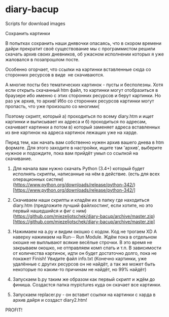 # diary-bacup
Scripts for download images

Сохранить картинки

В попытках сохранить наши днявочки опасаясь, что в скором времени дайри прекратит своё существование мы с программистом решили скачать архив своих дневников, об ужасном исполнении которых я уже жаловался в позапрошлом посте. 

Особенно огорчает, что ссылки на картинки вставленные сюда со сторонних ресурсов в виде
    <img src="">
 не скачиваются.

А многие посты без тематических картинок - пусты и бесполезны. Хотя если открыть скачанный htm файл, то картинки могут отобразиться в браузере ибо именно с этих сторонних ресурсов и берут картинки. Но раз уж архив, то архив! Ибо со сторонних ресурсов картинки могут пропасть, что уже произошло со многими(

Поэтому скрипт, который а) проходиться по всему diary.htm и ищет картинки и выписывает их адреса и б) проходиться по адресам, скачивает картинки а потом в) который заменяет адреса вставленных из вне картинок на адреса картинок лежащих уже на харде.

Перед тем, как начать вам собственно нужен архив вашего днева в htm формате. Для этого заходите в настройки, ищите там 'архив', выберите нужное и подождите, пока вам прийдёт умыл со ссылкой на скачивание. 

1. Для начала вам нужно скачать Python (3.4+) который будет исполнять скрипты, написанные на нём в действие. (есть для всех операционных систем) 
(https://www.python.org/downloads/release/python-342/)[https://www.python.org/downloads/release/python-342/]

2. Скачиваем наши скрипты и кладём их в папку где находиться diary.htm (предложите лучший файлхостинг, если хотите, но это первый нашедшийся и фиг с ним)
(https://github.com/miezeljotschek/diary-bacup/archive/master.zip)[https://github.com/miezeljotschek/diary-bacup/archive/master.zip]

3. Нажимаем на a.py и видим окошко с кодом. Код не трогаем XD А наверху нажимаем на Run-- Run Module. Ждём пока в отдельном окошке не выплывают всякие весёлые строчки. В это время не закрываем окошко, не отправляем комп спать и т.п. В зависимости от количества картинок, идти он будет достаточно долго, пока не покажет Finish!
Увидите файл info.txt
(Конечно картинки, уже удалённые с других ресурсов он не найдёт, а так же может быть некоторые по каким-то причинам не найдёт, но 99% найдёт)

4. Запускаем b.py таким же образом как первый скрипт и ждём до финиша. Создастся папка mypictures куда он скачает все картинки.

5. Запускаем replacer.py - он вставит ссылки на картинки с харда в архив дайря и создаст diary2.htm! 

PROFIT!
